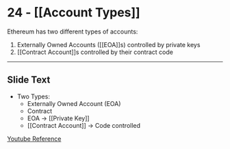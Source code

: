 # 24 - [[Account Types]]

Ethereum has two different types of accounts:
1.  Externally Owned Accounts ([[EOA]]s) controlled by private keys
2.  [[Contract Account]]s controlled by their contract code

---
## Slide Text
- Two Types:
	- Externally Owned Account (EOA)
	- Contract
	- EOA -> [[Private Key]]
	- [[Contract Account]] -> Code controlled

[Youtube Reference](https://youtu.be/zIeBfuXxuWs?t=169)